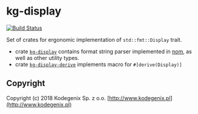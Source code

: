 # kg-display

[![Build Status](https://travis-ci.com/Kodegenix/kg-display.svg?branch=master)](https://travis-ci.com/Kodegenix/kg-display)

Set of crates for ergonomic implementation of `std::fmt::Display` trait.

* crate [`kg-display`](kg-display) contains format string parser implemented in [nom](https://github.com/Geal/nom), as well 
as other utility types.
* crate [`kg-display-derive`](kg-display-derive) implements macro for `#[derive(Display)]`

## Copyright

Copyright (c) 2018 Kodegenix Sp. z o.o. [http://www.kodegenix.pl](http://www.kodegenix.pl)
